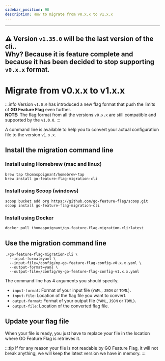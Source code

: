 ```yaml
---
sidebar_position: 90
description: How to migrate from v0.x.x to v1.x.x
---
```


---
**⚠️ Version `v1.35.0` will be the last version of the cli.**.  
**Why? Because it is feature complete and because it has been decided to stop supporting `v0.x.x` format.**
---

# Migrate from v0.x.x to v1.x.x 

:::info
Version `v1.0.0` has introduced a new flag format that push the limits of **GO Feature Flag** even further.  
**NOTE:** The flag format from all the versions `v0.x.x` are still compatible and supported by the `v1.0.0`.
:::

A command line is available to help you to convert your actual configuration file to the version `v1.x.x`.


## Install the migration command line

### Install using Homebrew (mac and linux)
```shell
brew tap thomaspoignant/homebrew-tap
brew install go-feature-flag-migration-cli
```
 
### Install using Scoop (windows)
```shell
scoop bucket add org https://github.com/go-feature-flag/scoop.git
scoop install go-feature-flag-migration-cli
```

### Install using Docker
```shell
docker pull thomaspoignant/go-feature-flag-migration-cli:latest
```

## Use the migration command line

```shell
./go-feature-flag-migration-cli \
  --input-format=yaml \
  --input-file=/config/my-go-feature-flag-config-v0.x.x.yaml \
  --output-format=yaml \
  --output-file=/config/my-go-feature-flag-config-v1.x.x.yaml
```

The command line has 4 arguments you should specify.

- `input-format`: Format of your input file (`YAML`, `JSON` or `TOML`).
- `input-file`: Location of the flag file you want to convert.
- `output-format`: Format of your output file (`YAML`, `JSON` or `TOML`).
- `output-file`: Location of the converted flag file.


## Update your flag file

When your file is ready, you just have to replace your file in the location where GO Feature Flag is retrieves it.

:::tip
If for any reason your file is not readable by GO Feature Flag, it will not break anything, we will keep the latest version we have in memory. 
:::
